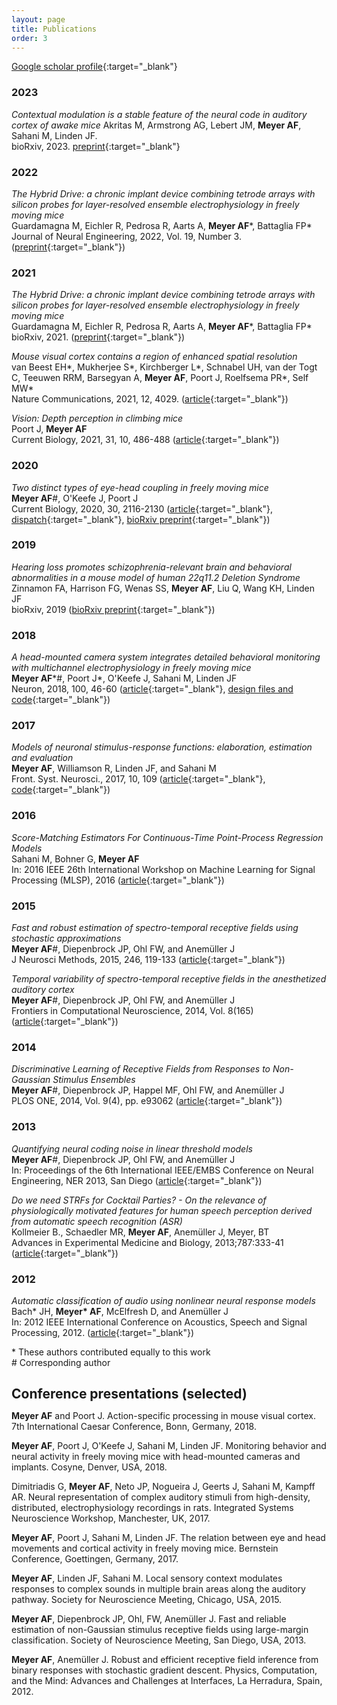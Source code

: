 ```yaml
---
layout: page
title: Publications
order: 3
---
```


[Google scholar profile](https://scholar.google.com/citations?hl=de&user=C5Xgwr4AAAAJ){:target="_blank"}


### 2023

_Contextual modulation is a stable feature of the neural code in auditory cortex of awake mice_
Akritas M, Armstrong AG, Lebert JM, **Meyer AF**, Sahani M, Linden JF.  
bioRxiv, 2023. [preprint](https://www.biorxiv.org/content/10.1101/2023.04.22.537782v1.abstract){:target="_blank"}


### 2022

_The Hybrid Drive: a chronic implant device combining tetrode arrays with silicon probes for layer-resolved ensemble electrophysiology in freely moving mice_  
Guardamagna M, Eichler R, Pedrosa R, Aarts A, **Meyer AF**\*, Battaglia FP\*  
Journal of Neural Engineering, 2022, Vol. 19, Number 3.
([preprint](https://iopscience.iop.org/article/10.1088/1741-2552/ac6771){:target="_blank"})


### 2021

_The Hybrid Drive: a chronic implant device combining tetrode arrays with silicon probes for layer-resolved ensemble electrophysiology in freely moving mice_  
Guardamagna M, Eichler R, Pedrosa R, Aarts A, **Meyer AF**\*, Battaglia FP\*  
bioRxiv, 2021.
([preprint](https://www.biorxiv.org/content/10.1101/2021.08.20.457090v1){:target="_blank"})

_Mouse visual cortex contains a region of enhanced spatial resolution_  
van Beest EH\*, Mukherjee S\*, Kirchberger L\*, Schnabel UH, van der Togt C,
Teeuwen RRM, Barsegyan A, **Meyer AF**, Poort J, Roelfsema PR\*, Self MW\*  
Nature Communications, 2021, 12, 4029.
([article](https://www.nature.com/articles/s41467-021-24311-5){:target="_blank"})

_Vision: Depth perception in climbing mice_  
Poort J, **Meyer AF**  
Current Biology, 2021, 31, 10, 486-488
([article](https://authors.elsevier.com/a/1d7P93QW8Rwnvh){:target="_blank"})


### 2020

_Two distinct types of eye-head coupling in freely moving mice_  
**Meyer AF**\#, O'Keefe J, Poort J  
Current Biology, 2020, 30, 2116-2130
([article](https://www.cell.com/current-biology/fulltext/S0960-9822(20)30556-X){:target="_blank"}, [dispatch](https://www.cell.com/current-biology/fulltext/S0960-9822(20)30579-0){:target="_blank"}, [bioRxiv preprint](https://biorxiv.org/cgi/content/short/2020.02.20.957712v1){:target="_blank"})


### 2019

_Hearing loss promotes schizophrenia-relevant brain and behavioral abnormalities in a mouse model of human 22q11.2 Deletion Syndrome_  
Zinnamon FA, Harrison FG, Wenas SS, **Meyer AF**, Liu Q, Wang KH, Linden JF  
bioRxiv, 2019
([bioRxiv preprint](https://www.biorxiv.org/content/10.1101/539650v1){:target="_blank"})


### 2018

_A head-mounted camera system integrates detailed behavioral monitoring with multichannel electrophysiology in freely moving mice_  
**Meyer AF**\*\#, Poort J\*, O'Keefe J, Sahani M, Linden JF  
Neuron, 2018, 100, 46-60
([article](https://www.cell.com/neuron/fulltext/S0896-6273(18)30822-5){:target="_blank"},  [design files and code](https://github.com/arnefmeyer/mousecam){:target="_blank"})


### 2017

_Models of neuronal stimulus-response functions: elaboration, estimation and evaluation_  
**Meyer AF**, Williamson R, Linden JF, and Sahani M  
Front. Syst. Neurosci., 2017, 10, 109
([article](http://journal.frontiersin.org/article/10.3389/fnsys.2016.00109/full){:target="_blank"}, [code](http://www.gatsby.ucl.ac.uk/resources/srf/){:target="_blank"})


### 2016

_Score-Matching Estimators For Continuous-Time Point-Process Regression Models_  
Sahani M, Bohner G, **Meyer AF**  
In: 2016 IEEE 26th International Workshop on Machine Learning for Signal Processing (MLSP), 2016
([article](http://www.gatsby.ucl.ac.uk/~maneesh/papers/sahani-etal-2016-mlsp.pdf){:target="_blank"})


### 2015

_Fast and robust estimation of spectro-temporal receptive fields using stochastic approximations_  
**Meyer AF**\#, Diepenbrock JP, Ohl FW, and Anemüller J  
J Neurosci Methods, 2015, 246, 119-133
([article](http://www.sciencedirect.com/science/article/pii/S0165027015000618){:target="_blank"})

_Temporal variability of spectro-temporal receptive fields in the anesthetized auditory cortex_  
**Meyer AF**\#, Diepenbrock JP, Ohl FW, and Anemüller J  
Frontiers in Computational Neuroscience, 2014, Vol. 8(165) ([article](http://journal.frontiersin.org/article/10.3389/fncom.2014.00165/abstract){:target="_blank"})


### 2014

_Discriminative Learning of Receptive Fields from Responses to Non-Gaussian Stimulus Ensembles_  
**Meyer AF**\#, Diepenbrock JP, Happel MF, Ohl FW, and Anemüller J  
PLOS ONE, 2014, Vol. 9(4), pp. e93062
([article](http://journals.plos.org/plosone/article?id=10.1371/journal.pone.0093062){:target="_blank"})


### 2013

_Quantifying neural coding noise in linear threshold models_  
**Meyer AF**\#, Diepenbrock JP, Ohl FW, and Anemüller J  
In: Proceedings of the 6th International IEEE/EMBS Conference on Neural Engineering, NER 2013, San Diego
([article](http://ieeexplore.ieee.org/xpl/articleDetails.jsp?arnumber=6696136){:target="_blank"})

_Do we need STRFs for Cocktail Parties? - On the relevance of physiologically motivated features for human speech perception derived from automatic speech recognition (ASR)_  
Kollmeier B., Schaedler MR, **Meyer AF**, Anemüller J, Meyer, BT  
Advances in Experimental Medicine and Biology, 2013;787:333-41
([article](http://www.ncbi.nlm.nih.gov/pubmed/23716239#){:target="_blank"})


### 2012

_Automatic classification of audio using nonlinear neural response models_  
Bach\* JH, **Meyer\* AF**, McElfresh D, and Anemüller J  
In: 2012 IEEE International Conference on Acoustics, Speech and Signal Processing, 2012.
([article](http://ieeexplore.ieee.org/xpl/login.jsp?tp=&arnumber=6287890){:target="_blank"})

\* These authors contributed equally to this work  
\# Corresponding author


## Conference presentations (selected)
<p style="margin-top: -.25em;"></p>

**Meyer AF** and Poort J. Action-specific processing in mouse visual cortex. 7th International Caesar Conference, Bonn, Germany, 2018.

**Meyer AF**, Poort J, O'Keefe J, Sahani M, Linden JF. Monitoring behavior and neural activity in freely moving mice with head-mounted cameras and implants. Cosyne, Denver, USA, 2018.

Dimitriadis G, **Meyer AF**, Neto JP, Nogueira J, Geerts J, Sahani M, Kampff AR. Neural representation of complex auditory stimuli from high-density, distributed, electrophysiology recordings in rats. Integrated Systems Neuroscience Workshop, Manchester, UK, 2017.

**Meyer AF**, Poort J, Sahani M, Linden JF. The relation between eye and head movements and cortical activity in freely moving mice. Bernstein Conference, Goettingen, Germany, 2017.

**Meyer AF**, Linden JF, Sahani M. Local sensory context modulates responses to complex sounds in multiple brain areas along the auditory pathway. Society for Neuroscience Meeting, Chicago, USA, 2015.

**Meyer AF**, Diepenbrock JP, Ohl, FW, Anemüller J. Fast and reliable estimation of non-Gaussian stimulus receptive fields using large-margin classification. Society of Neuroscience Meeting, San Diego, USA, 2013.

**Meyer AF**, Anemüller J. Robust and efficient receptive field inference from binary responses with stochastic gradient descent. Physics, Computation, and the Mind: Advances and Challenges at Interfaces, La Herradura, Spain, 2012.

